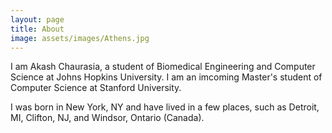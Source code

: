```yaml
---
layout: page
title: About
image: assets/images/Athens.jpg
---
```


I am Akash Chaurasia, a student of Biomedical Engineering and Computer Science at Johns Hopkins University. I am an imcoming Master's student of Computer Science at Stanford University.

I was born in New York, NY and have lived in a few places, such as Detroit, MI, Clifton, NJ, and Windsor, Ontario (Canada). 
